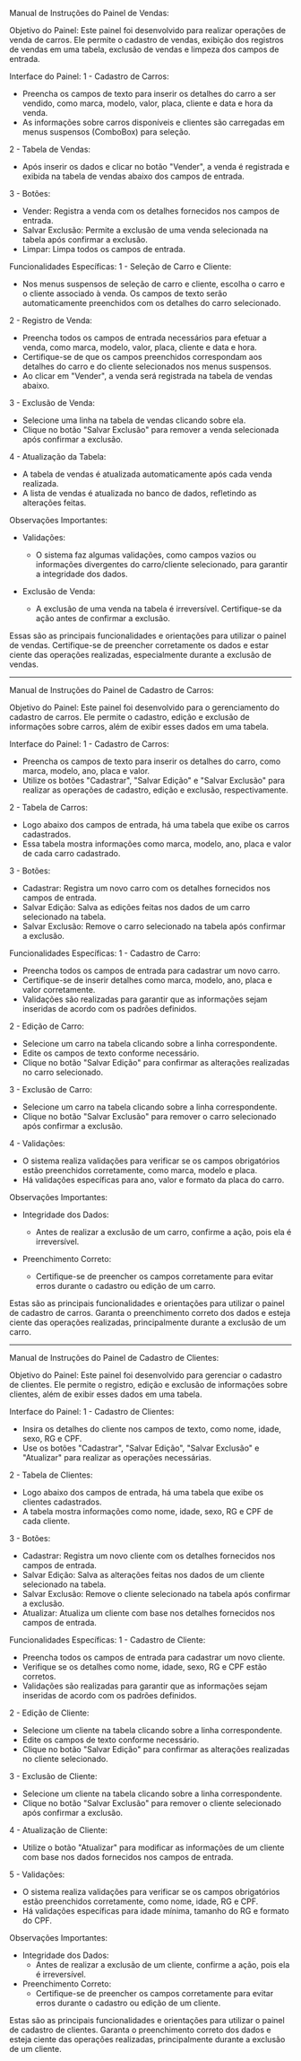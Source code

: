 Manual de Instruções do Painel de Vendas:

Objetivo do Painel:
Este painel foi desenvolvido para realizar operações de venda de carros. Ele permite o cadastro de vendas, exibição dos registros de vendas em uma tabela, exclusão de vendas e limpeza dos campos de entrada.

Interface do Painel:
1 - Cadastro de Carros:
* Preencha os campos de texto para inserir os detalhes do carro a ser vendido, como marca, modelo, valor, placa, cliente e data e hora da venda.
* As informações sobre carros disponíveis e clientes são carregadas em menus suspensos (ComboBox) para seleção.

2 - Tabela de Vendas:
* Após inserir os dados e clicar no botão "Vender", a venda é registrada e exibida na tabela de vendas abaixo dos campos de entrada.

3 - Botões:

* Vender: Registra a venda com os detalhes fornecidos nos campos de entrada.
* Salvar Exclusão: Permite a exclusão de uma venda selecionada na tabela após confirmar a exclusão.
* Limpar: Limpa todos os campos de entrada.

Funcionalidades Específicas:
1 - Seleção de Carro e Cliente:

* Nos menus suspensos de seleção de carro e cliente, escolha o carro e o cliente associado à venda. Os campos de texto serão automaticamente preenchidos com os detalhes do carro selecionado.

2 - Registro de Venda:
* Preencha todos os campos de entrada necessários para efetuar a venda, como marca, modelo, valor, placa, cliente e data e hora.
* Certifique-se de que os campos preenchidos correspondam aos detalhes do carro e do cliente selecionados nos menus suspensos.
* Ao clicar em "Vender", a venda será registrada na tabela de vendas abaixo.

3 - Exclusão de Venda:
* Selecione uma linha na tabela de vendas clicando sobre ela.
* Clique no botão "Salvar Exclusão" para remover a venda selecionada após confirmar a exclusão.

4 - Atualização da Tabela:
* A tabela de vendas é atualizada automaticamente após cada venda realizada.
* A lista de vendas é atualizada no banco de dados, refletindo as alterações feitas.

Observações Importantes:
* Validações:
    * O sistema faz algumas validações, como campos vazios ou informações divergentes do carro/cliente 		selecionado, 	para garantir a integridade dos dados.

* Exclusão de Venda:
	* A exclusão de uma venda na tabela é irreversível. Certifique-se da ação antes de confirmar a exclusão.

Essas são as principais funcionalidades e orientações para utilizar o painel de vendas. Certifique-se de 	preencher corretamente os dados e estar ciente das operações realizadas, especialmente durante a exclusão de 	vendas.


-------------------------------------------------------------------------------------------------------------------------------------


Manual de Instruções do Painel de Cadastro de Carros:

Objetivo do Painel:
Este painel foi desenvolvido para o gerenciamento do cadastro de carros. Ele permite o cadastro, edição e exclusão de informações sobre carros, além de exibir esses dados em uma tabela.

Interface do Painel:
1 - Cadastro de Carros:
* Preencha os campos de texto para inserir os detalhes do carro, como marca, modelo, ano, placa e valor.
* Utilize os botões "Cadastrar", "Salvar Edição" e "Salvar Exclusão" para realizar as operações de cadastro, edição e exclusão, respectivamente.

2 - Tabela de Carros:
* Logo abaixo dos campos de entrada, há uma tabela que exibe os carros cadastrados.
* Essa tabela mostra informações como marca, modelo, ano, placa e valor de cada carro cadastrado.

3 - Botões:
* Cadastrar: Registra um novo carro com os detalhes fornecidos nos campos de entrada.
* Salvar Edição: Salva as edições feitas nos dados de um carro selecionado na tabela.
* Salvar Exclusão: Remove o carro selecionado na tabela após confirmar a exclusão.

Funcionalidades Específicas:
1 - Cadastro de Carro:
* Preencha todos os campos de entrada para cadastrar um novo carro.
* Certifique-se de inserir detalhes como marca, modelo, ano, placa e valor corretamente.
* Validações são realizadas para garantir que as informações sejam inseridas de acordo com os padrões definidos.

2 - Edição de Carro:
* Selecione um carro na tabela clicando sobre a linha correspondente.
* Edite os campos de texto conforme necessário.
* Clique no botão "Salvar Edição" para confirmar as alterações realizadas no carro selecionado.

3 - Exclusão de Carro:
* Selecione um carro na tabela clicando sobre a linha correspondente.
* Clique no botão "Salvar Exclusão" para remover o carro selecionado após confirmar a exclusão.

4 - Validações:
* O sistema realiza validações para verificar se os campos obrigatórios estão preenchidos corretamente, como marca, modelo e placa.
* Há validações específicas para ano, valor e formato da placa do carro.

Observações Importantes:
* Integridade dos Dados:
	* Antes de realizar a exclusão de um carro, confirme a ação, pois ela é irreversível.

* Preenchimento Correto:
	* Certifique-se de preencher os campos corretamente para evitar erros durante o cadastro ou edição de um 	carro.

Estas são as principais funcionalidades e orientações para utilizar o painel de cadastro de carros. Garanta o preenchimento correto dos dados e esteja ciente das operações realizadas, principalmente durante a exclusão de um carro.


-------------------------------------------------------------------------------------------------------------------------------------


Manual de Instruções do Painel de Cadastro de Clientes:

Objetivo do Painel:
Este painel foi desenvolvido para gerenciar o cadastro de clientes. Ele permite o registro, edição e exclusão de informações sobre clientes, além de exibir esses dados em uma tabela.

Interface do Painel:
1 - Cadastro de Clientes:
* Insira os detalhes do cliente nos campos de texto, como nome, idade, sexo, RG e CPF.
* Use os botões "Cadastrar", "Salvar Edição", "Salvar Exclusão" e "Atualizar" para realizar as operações necessárias.

2 - Tabela de Clientes:
* Logo abaixo dos campos de entrada, há uma tabela que exibe os clientes cadastrados.
* A tabela mostra informações como nome, idade, sexo, RG e CPF de cada cliente.

3 - Botões:
* Cadastrar: Registra um novo cliente com os detalhes fornecidos nos campos de entrada.
* Salvar Edição: Salva as alterações feitas nos dados de um cliente selecionado na tabela.
* Salvar Exclusão: Remove o cliente selecionado na tabela após confirmar a exclusão.
* Atualizar: Atualiza um cliente com base nos detalhes fornecidos nos campos de entrada.

Funcionalidades Específicas:
1 - Cadastro de Cliente:

* Preencha todos os campos de entrada para cadastrar um novo cliente.
* Verifique se os detalhes como nome, idade, sexo, RG e CPF estão corretos.
* Validações são realizadas para garantir que as informações sejam inseridas de acordo com os padrões definidos.

2 - Edição de Cliente:
* Selecione um cliente na tabela clicando sobre a linha correspondente.
* Edite os campos de texto conforme necessário.
* Clique no botão "Salvar Edição" para confirmar as alterações realizadas no cliente selecionado.

3 - Exclusão de Cliente:
* Selecione um cliente na tabela clicando sobre a linha correspondente.
* Clique no botão "Salvar Exclusão" para remover o cliente selecionado após confirmar a exclusão.

4 - Atualização de Cliente:
* Utilize o botão "Atualizar" para modificar as informações de um cliente com base nos dados fornecidos nos campos de entrada.

5 - Validações:
* O sistema realiza validações para verificar se os campos obrigatórios estão preenchidos corretamente, como nome, idade, RG e CPF.
* Há validações específicas para idade mínima, tamanho do RG e formato do CPF.

Observações Importantes:
* Integridade dos Dados:
	 * Antes de realizar a exclusão de um cliente, confirme a ação, pois ela é irreversível.
* Preenchimento Correto:
	* Certifique-se de preencher os campos corretamente para evitar erros durante o cadastro ou edição de um 		cliente.

Estas são as principais funcionalidades e orientações para utilizar o painel de cadastro de clientes. Garanta o preenchimento correto dos dados e esteja ciente das operações realizadas, principalmente durante a exclusão de um cliente.